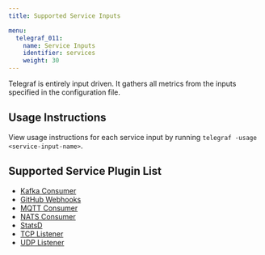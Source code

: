 ```yaml
---
title: Supported Service Inputs

menu:
  telegraf_011:
    name: Service Inputs
    identifier: services
    weight: 30
---
```


Telegraf is entirely input driven. It gathers all metrics from the inputs specified in the configuration file.

## Usage Instructions

View usage instructions for each service input by running `telegraf -usage <service-input-name>`.

## Supported Service Plugin List

* [Kafka Consumer](https://github.com/influxdata/telegraf/tree/master/plugins/inputs/kafka_consumer)
* [GitHub Webhooks](https://github.com/influxdata/telegraf/tree/master/plugins/inputs/github_webhooks)
* [MQTT Consumer](https://github.com/influxdata/telegraf/tree/master/plugins/inputs/mqtt_consumer)
* [NATS Consumer](https://github.com/influxdata/telegraf/tree/master/plugins/inputs/nats_consumer)
* [StatsD](https://github.com/influxdata/telegraf/tree/master/plugins/inputs/statsd)
* [TCP Listener](https://github.com/influxdata/telegraf/tree/master/plugins/inputs/tcp_listener)
* [UDP Listener](https://github.com/influxdata/telegraf/tree/master/plugins/inputs/udp_listener)
